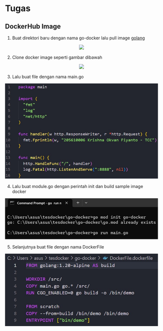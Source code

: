 # Tugas
## DockerHub Image

1. Buat direktori baru dengan nama go-docker lalu pull image [golang](https://hub.docker.com/_/golang)<br>
<div align="center"><img src="gambar/go1.jpg"></div>

2. Clone docker image seperti gambar dibawah<br>
<div align="center"><img src="gambar/go2.jpg"></div>

3. Lalu buat file dengan nama main.go<br>
<div align="center"><img src="gambar/go3.jpg"></div>

4. Lalu buat module.go dengan perintah init dan build sample image docker<br>
<div align="center"><img src="gambar/run-cmd.jpg"></div>

5. Selanjutnya buat file dengan nama DockerFile<br>
<div align="center"><img src="gambar/dockerfile.jpg"></div>
